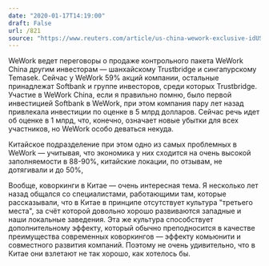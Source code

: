 ```yaml
---
date: "2020-01-17T14:19:00"
draft: False
url: /821
source: "https://www.reuters.com/article/us-china-wework-exclusive-idUSKBN1ZG0BU"
---
```


WeWork ведет переговоры о продаже контрольного пакета WeWork China другим инвесторам — шанхайскому Trustbridge и сингапурскому Temasek. Сейчас у WeWork 59% акций компании, остальные принадлежат Softbank и группе инвесторов, среди которых Trustbridge. Участие в WeWork China, если я правильно помню, было первой инвестицией Softbank в WeWork, при этом компания пару лет назад привлекала инвестиции по оценке в 5 млрд долларов. Сейчас речь идет об оценке в 1 млрд, что, конечно, означает новые убытки для всех участников, но WeWork особо деваться некуда.

Китайское подразделение при этом одно из самых проблемных в WeWork — учитывая, что экономика у них сходится на очень высокой заполняемости в 88-90%, китайские локации, по отзывам, не дотягивали и до 50%,

Вообще, коворкинги в Китае — очень интересная тема. Я несколько лет назад общался со специалистами, работающими там, которые рассказывали, что в Китае в принципе отсутствует культура "третьего места", за счёт которой довольно хорошо развиваются западные и наши локальные заведения. Эта же культура способствует дополнительному эффекту, который обычно преподносится в качестве преимущества современных коворкингов — эффекту комьюнити и совместного развития компаний. Поэтому не очень удивительно, что в Китае они взлетают не так хорошо, как хотелось бы.
